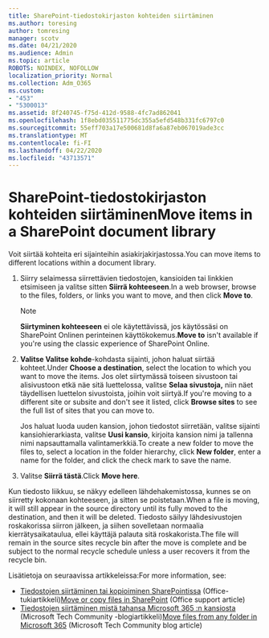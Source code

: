 ```yaml
---
title: SharePoint-tiedostokirjaston kohteiden siirtäminen
ms.author: toresing
author: tomresing
manager: scotv
ms.date: 04/21/2020
ms.audience: Admin
ms.topic: article
ROBOTS: NOINDEX, NOFOLLOW
localization_priority: Normal
ms.collection: Adm_O365
ms.custom:
- "453"
- "5300013"
ms.assetid: 8f240745-f75d-412d-9588-4fc7ad862041
ms.openlocfilehash: 1f8ebd035511775dc355a5efd548b331fc6797c0
ms.sourcegitcommit: 55eff703a17e500681d8fa6a87eb067019ade3cc
ms.translationtype: MT
ms.contentlocale: fi-FI
ms.lasthandoff: 04/22/2020
ms.locfileid: "43713571"
---
```

# <a name="move-items-in-a-sharepoint-document-library"></a><span data-ttu-id="5ccc5-102">SharePoint-tiedostokirjaston kohteiden siirtäminen</span><span class="sxs-lookup"><span data-stu-id="5ccc5-102">Move items in a SharePoint document library</span></span>

<span data-ttu-id="5ccc5-103">Voit siirtää kohteita eri sijainteihin asiakirjakirjastossa.</span><span class="sxs-lookup"><span data-stu-id="5ccc5-103">You can move items to different locations within a document library.</span></span>
  
1. <span data-ttu-id="5ccc5-104">Siirry selaimessa siirrettävien tiedostojen, kansioiden tai linkkien etsimiseen ja valitse sitten **Siirrä kohteeseen**.</span><span class="sxs-lookup"><span data-stu-id="5ccc5-104">In a web browser, browse to the files, folders, or links you want to move, and then click **Move to**.</span></span>

    > [!NOTE]
    > <span data-ttu-id="5ccc5-105">**Siirtyminen kohteeseen** ei ole käytettävissä, jos käytössäsi on SharePoint Onlinen perinteinen käyttökokemus.</span><span class="sxs-lookup"><span data-stu-id="5ccc5-105">**Move to** isn't available if you're using the classic experience of SharePoint Online.</span></span>
  
2. <span data-ttu-id="5ccc5-106">**Valitse Valitse kohde**-kohdasta sijainti, johon haluat siirtää kohteet.</span><span class="sxs-lookup"><span data-stu-id="5ccc5-106">Under **Choose a destination**, select the location to which you want to move the items.</span></span> <span data-ttu-id="5ccc5-107">Jos olet siirtymässä toiseen sivustoon tai alisivustoon etkä näe sitä luettelossa, valitse **Selaa sivustoja,** niin näet täydellisen luettelon sivustoista, joihin voit siirtyä.</span><span class="sxs-lookup"><span data-stu-id="5ccc5-107">If you're moving to a different site or subsite and don't see it listed, click **Browse sites** to see the full list of sites that you can move to.</span></span>

    <span data-ttu-id="5ccc5-108">Jos haluat luoda uuden kansion, johon tiedostot siirretään, valitse sijainti kansiohierarkiasta, valitse **Uusi kansio**, kirjoita kansion nimi ja tallenna nimi napsauttamalla valintamerkkiä.</span><span class="sxs-lookup"><span data-stu-id="5ccc5-108">To create a new folder to move the files to, select a location in the folder hierarchy, click **New folder**, enter a name for the folder, and click the check mark to save the name.</span></span>

3. <span data-ttu-id="5ccc5-109">Valitse **Siirrä tästä**.</span><span class="sxs-lookup"><span data-stu-id="5ccc5-109">Click **Move here**.</span></span>

 <span data-ttu-id="5ccc5-110">Kun tiedosto liikkuu, se näkyy edelleen lähdehakemistossa, kunnes se on siirretty kokonaan kohteeseen, ja sitten se poistetaan.</span><span class="sxs-lookup"><span data-stu-id="5ccc5-110">When a file is moving, it will still appear in the source directory until its fully moved to the destination, and then it will be deleted.</span></span> <span data-ttu-id="5ccc5-111">Tiedosto säilyy lähdesivustojen roskakorissa siirron jälkeen, ja siihen sovelletaan normaalia kierrätysaikataulua, ellei käyttäjä palauta sitä roskakorista.</span><span class="sxs-lookup"><span data-stu-id="5ccc5-111">The file will remain in the source sites recycle bin after the move is complete and be subject to the normal recycle schedule unless a user recovers it from the recycle bin.</span></span>

<span data-ttu-id="5ccc5-112">Lisätietoja on seuraavissa artikkeleissa:</span><span class="sxs-lookup"><span data-stu-id="5ccc5-112">For more information, see:</span></span>

 - <span data-ttu-id="5ccc5-113">[Tiedostojen siirtäminen tai kopioiminen SharePointissa](https://support.office.com/article/move-or-copy-files-in-sharepoint-00e2f483-4df3-46be-a861-1f5f0c1a87bc) (Office-tukiartikkeli)</span><span class="sxs-lookup"><span data-stu-id="5ccc5-113">[Move or copy files in SharePoint](https://support.office.com/article/move-or-copy-files-in-sharepoint-00e2f483-4df3-46be-a861-1f5f0c1a87bc) (Office support article)</span></span>
 - <span data-ttu-id="5ccc5-114">[Tiedostojen siirtäminen mistä tahansa Microsoft 365 :n kansiosta](https://techcommunity.microsoft.com/t5/Microsoft-SharePoint-Blog/Now-move-files-anywhere-in-Office-365-SharePoint-and-OneDrive/ba-p/146973) (Microsoft Tech Community -blogiartikkeli)</span><span class="sxs-lookup"><span data-stu-id="5ccc5-114">[Move files from any folder in Microsoft 365](https://techcommunity.microsoft.com/t5/Microsoft-SharePoint-Blog/Now-move-files-anywhere-in-Office-365-SharePoint-and-OneDrive/ba-p/146973) (Microsoft Tech Community blog article)</span></span> 